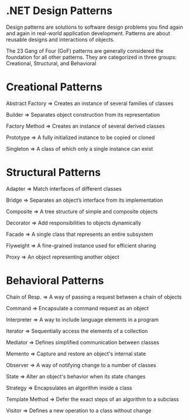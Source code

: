 # .NET Design Patterns

Design patterns are solutions to software design problems you find again and again in real-world application development. Patterns are about reusable designs and interactions of objects.

The 23 Gang of Four (GoF) patterns are generally considered the foundation for all other patterns. They are categorized in three groups: Creational, Structural, and Behavioral

# Creational Patterns

  Abstract Factory => Creates an instance of several families of classes
  
  Builder => Separates object construction from its representation
  
  Factory Method => Creates an instance of several derived classes
  
  Prototype => A fully initialized instance to be copied or cloned
  
  Singleton	=> A class of which only a single instance can exist
  
# Structural Patterns

  Adapter	=> Match interfaces of different classes
  
  Bridge => Separates an object’s interface from its implementation
  
  Composite	=> A tree structure of simple and composite objects
  
  Decorator => Add responsibilities to objects dynamically
  
  Facade => A single class that represents an entire subsystem
  
  Flyweight	=> A fine-grained instance used for efficient sharing
  
  Proxy	=> An object representing another object

# Behavioral Patterns

  Chain of Resp.	=> A way of passing a request between a chain of objects
  
  Command	=> Encapsulate a command request as an object
  
  Interpreter	=> A way to include language elements in a program
  
  Iterator => Sequentially access the elements of a collection
  
  Mediator => Defines simplified communication between classes
  
  Memento => Capture and restore an object's internal state
  
  Observer => A way of notifying change to a number of classes
  
  State	=> Alter an object's behavior when its state changes
  
  Strategy => Encapsulates an algorithm inside a class
  
  Template Method => Defer the exact steps of an algorithm to a subclass
  
  Visitor => Defines a new operation to a class without change
